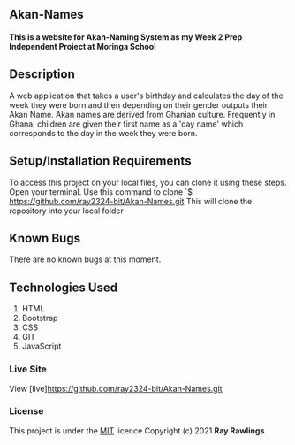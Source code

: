 ## Akan-Names

#### This is a website for Akan-Naming System  as my Week 2 Prep Independent Project at Moringa School

## Description

A web application that takes a user's birthday and calculates the day of the week they were born and then depending on their gender outputs their Akan Name. Akan names are derived from Ghanian culture. Frequently in Ghana, children are given their first name as a 'day name' which corresponds to the day in the week they were born.

## Setup/Installation Requirements

To access this project on your local files, you can clone it using these steps.
Open your terminal.
Use this command to clone `$ https://github.com/ray2324-bit/Akan-Names.git
This will clone the repository into your local folder
## Known Bugs
There are no known bugs at this moment.
## Technologies Used
1. HTML
2. Bootstrap
3. CSS
4. GIT
5. JavaScript
### Live Site
View [live]https://github.com/ray2324-bit/Akan-Names.git
### License
This project is under the [MIT](https://choosealicense.com/licenses/mit/) licence
Copyright (c) 2021 **Ray Rawlings**
